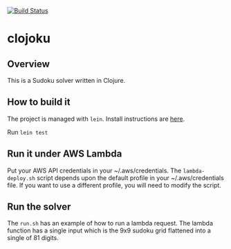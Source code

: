 [![Build Status](https://travis-ci.org/thomaswhitcomb/clojoku.svg?branch=master)](https://travis-ci.org/thomaswhitcomb/clojoku)

# clojoku

## Overview

This is a Sudoku solver written in Clojure.

## How to build it

The project is managed with `lein`.  Install instructions are [here](http://leiningen.org/).

Run `lein test`

## Run it under AWS Lambda

Put your AWS API credentials in your ~/.aws/credentials.  The `lambda-deploy.sh` script depends upon the default profile in your ~/.aws/credentials file.  If you want to use a different profile, you will need to modify the script.


## Run the solver

The `run.sh` has an example of how to run a lambda request.  The lambda function has a single input which is the 9x9 sudoku grid flattened into a single of 81 digits.
